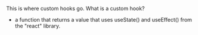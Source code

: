 This is where custom hooks go. What is a custom hook? 
- a function that returns a value that uses useState() and useEffect() from the "react" library.